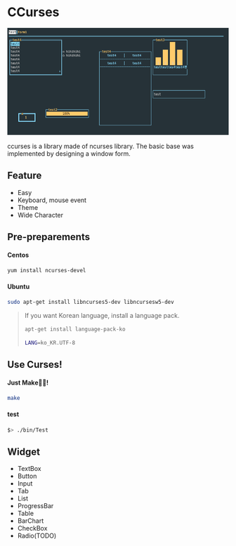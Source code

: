 # CCurses

![image-20220109225429777](image/image-20220109225429777.png)

ccurses is a library made of ncurses library. The basic base was implemented by designing a window form.

## Feature

* Easy
* Keyboard, mouse event
* Theme
* Wide Character

## Pre-preparements

#### Centos

```bash
yum install ncurses-devel
```

#### Ubuntu

```bash
sudo apt-get install libncurses5-dev libncursesw5-dev
```

>If you want Korean language, install a language pack.
>
>```bash
>apt-get install language-pack-ko
>```
>
>```bash
>LANG=ko_KR.UTF-8
>```

## Use Curses!

#### Just Make🧑‍🔧!

```bash
make
```

#### test

```bash
$> ./bin/Test
```

## Widget

* TextBox
* Button
* Input
* Tab
* List
* ProgressBar
* Table
* BarChart
* CheckBox
* Radio(TODO)
